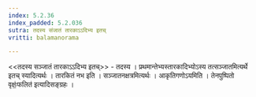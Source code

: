 ```yaml
---
index: 5.2.36
index_padded: 5.2.036
sutra: तदस्य संजातं तारकाऽऽदिभ्य इतच्
vritti: balamanorama

---
```

<<तदस्य सञ्जातं तारकाऽ‌ऽदिभ्य इतच्>> - तदस्य । प्रथमान्तेभ्यस्तारकादिभ्योऽस्य तत्सञ्जातमित्यर्थे इतच् स्यादित्यर्थः । तारकितं नभ इति । सञ्जातनक्षत्रमित्यर्थः । आकृतिगणोऽयमिति । तेनपुष्पितो वृक्षः॒॑फलित॑ इत्यादिसङ्ग्रहः । 